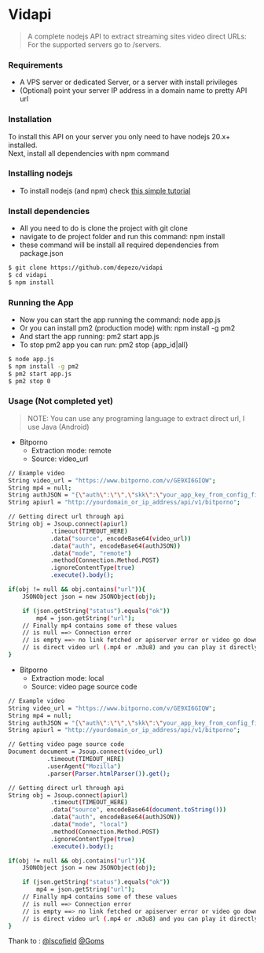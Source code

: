 # Vidapi
> A complete nodejs API to extract streaming sites video direct URLs:
> For the supported servers go to /servers.

### Requirements
- A VPS server or dedicated Server, or a server with install privileges
- (Optional) point your server IP address in a domain name to pretty API url
### Installation  
To install this API on your server you only need to
have nodejs 20.x+ installed.  
Next, install all dependencies with npm command  


### Installing nodejs 
- To install nodejs (and npm) check [this simple tutorial](https://deepmerse.es/post/how-to-install-nodejs-10-11-or-12-on-ubuntu-16-04-18-04-and-19-04-31) 


### Install dependencies
- All you need to do is clone the project with git clone
- navigate to de project folder and run this command: npm install  
- these command will be install all required dependencies from package.json
```sh
$ git clone https://github.com/depezo/vidapi
$ cd vidapi
$ npm install
```

### Running the App
- Now you can start the app running the command: node app.js
- Or you can install pm2 (production mode) with: npm install -g pm2 
- And start the app running: pm2 start app.js
- To stop pm2 app you can run: pm2 stop {app_id|all}
```sh
$ node app.js
$ npm install -g pm2
$ pm2 start app.js
$ pm2 stop 0
```


### Usage (Not completed yet)
> NOTE: You can use any programing language to extract direct url, I use Java (Android)
- Bitporno
  - Extraction mode: remote
  - Source: video_url
```sh
// Example video
String video_url = "https://www.bitporno.com/v/GE9XI6GIQW";
String mp4 = null;
String authJSON = "{\"auth\":\"\",\"skk\":\"your_app_key_from_config_file\"}";
String apiurl = "http://yourdomain_or_ip_address/api/v1/bitporno";

// Getting direct url through api    
String obj = Jsoup.connect(apiurl)
            .timeout(TIMEOUT_HERE)
            .data("source", encodeBase64(video_url))
            .data("auth", encodeBase64(authJSON))
            .data("mode", "remote")
            .method(Connection.Method.POST)
            .ignoreContentType(true)
            .execute().body();

if(obj != null && obj.contains("url")){
    JSONObject json = new JSONObject(obj);

    if (json.getString("status").equals("ok"))
        mp4 = json.getString("url");
    // Finally mp4 contains some of these values
    // is null ==> Connection error
    // is empty ==> no link fetched or apiserver error or video go down
    // is direct video url (.mp4 or .m3u8) and you can play it directly in any video player
}
```
- Bitporno
  - Extraction mode: local
  - Source: video page source code
```sh
// Example video
String video_url = "https://www.bitporno.com/v/GE9XI6GIQW";
String mp4 = null;
String authJSON = "{\"auth\":\"\",\"skk\":\"your_app_key_from_config_file\"}";
String apiurl = "http://yourdomain_or_ip_address/api/v1/bitporno";

// Getting video page source code
Document document = Jsoup.connect(video_url)
           .timeout(TIMEOUT_HERE)
           .userAgent("Mozilla")
           .parser(Parser.htmlParser()).get();

// Getting direct url through api         
String obj = Jsoup.connect(apiurl)
            .timeout(TIMEOUT_HERE)
            .data("source", encodeBase64(document.toString()))
            .data("auth", encodeBase64(authJSON))
            .data("mode", "local")
            .method(Connection.Method.POST)
            .ignoreContentType(true)
            .execute().body();

if(obj != null && obj.contains("url")){
    JSONObject json = new JSONObject(obj);

    if (json.getString("status").equals("ok"))
        mp4 = json.getString("url");
    // Finally mp4 contains some of these values
    // is null ==> Connection error
    // is empty ==> no link fetched or apiserver error or video go down
    // is direct video url (.mp4 or .m3u8) and you can play it directly in any video player
}
```

Thank to :
[@lscofield](https://github.com/lscofield)
[@Goms](https://github.com/informagenie)

